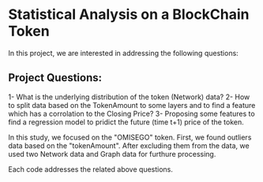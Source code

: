 # Statistical Analysis on a BlockChain Token

In this project, we are interested in addressing the following questions: 

## Project Questions: 

1- What is the underlying distribution of the token (Network) data? 
2- How to split data based on the TokenAmount to some layers and to find a feature which has a corrolation to the Closing Price? 
3- Proposing some features to find a regression model to pridict the future (time t+1) price of the token. 

In this study, we focused on the "OMISEGO" token. First, we found outliers data based on the "tokenAmount". After excluding them from the data, we used two Network data and Graph data for furthure processing. 

Each code addresses the related above questions. 

